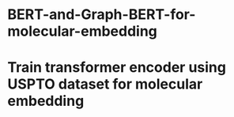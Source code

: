 # BERT-and-Graph-BERT-for-molecular-embedding
# Train transformer encoder using USPTO dataset for molecular embedding
